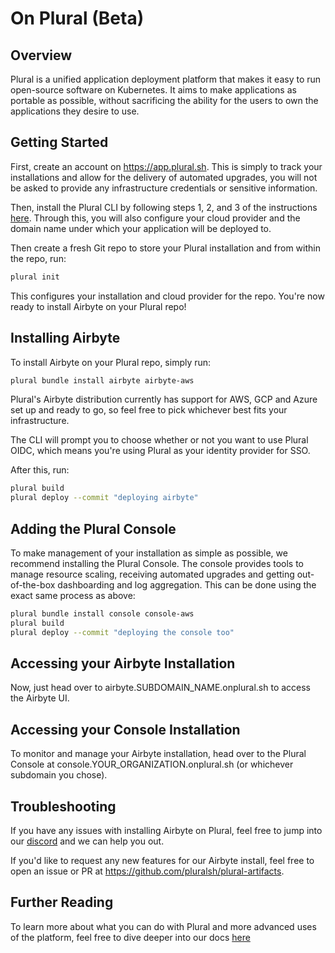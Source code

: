 # On Plural (Beta)

## Overview

Plural is a unified application deployment platform that makes it easy to run open-source software on Kubernetes. It aims to make applications as portable as possible, without sacrificing the ability for the users to own the applications they desire to use.

## Getting Started

First, create an account on https://app.plural.sh. This is simply to track your installations and allow for the delivery of automated upgrades, you will not be asked to provide any infrastructure credentials or sensitive information.

Then, install the Plural CLI by following steps 1, 2, and 3 of the instructions [here](https://docs.plural.sh/getting-started). Through this, you will also configure your cloud provider and the domain name under which your application will be deployed to.

Then create a fresh Git repo to store your Plural installation and from within the repo, run:

```bash
plural init
```

This configures your installation and cloud provider for the repo. You're now ready to install Airbyte on your Plural repo!

## Installing Airbyte

To install Airbyte on your Plural repo, simply run:

```bash
plural bundle install airbyte airbyte-aws
```

Plural's Airbyte distribution currently has support for AWS, GCP and Azure set up and ready to go, so feel free to pick whichever best fits your infrastructure.

The CLI will prompt you to choose whether or not you want to use Plural OIDC, which means you're using Plural as your identity provider for SSO.

After this, run:

```bash
plural build
plural deploy --commit "deploying airbyte"
```

## Adding the Plural Console

To make management of your installation as simple as possible, we recommend installing the Plural Console. The console provides tools to manage resource scaling, receiving automated upgrades and getting out-of-the-box dashboarding and log aggregation. This can be done using the exact same process as above:

```bash
plural bundle install console console-aws
plural build
plural deploy --commit "deploying the console too"
```

## Accessing your Airbyte Installation

Now, just head over to airbyte.SUBDOMAIN\_NAME.onplural.sh to access the Airbyte UI.

## Accessing your Console Installation

To monitor and manage your Airbyte installation, head over to the Plural Console at console.YOUR\_ORGANIZATION.onplural.sh (or whichever subdomain you chose).

## Troubleshooting

If you have any issues with installing Airbyte on Plural, feel free to jump into our [discord](https://discord.gg/bEBAMXV64s) and we can help you out.

If you'd like to request any new features for our Airbyte install, feel free to open an issue or PR at https://github.com/pluralsh/plural-artifacts.

## Further Reading

To learn more about what you can do with Plural and more advanced uses of the platform, feel free to dive deeper into our docs [here](https://docs.plural.sh)

